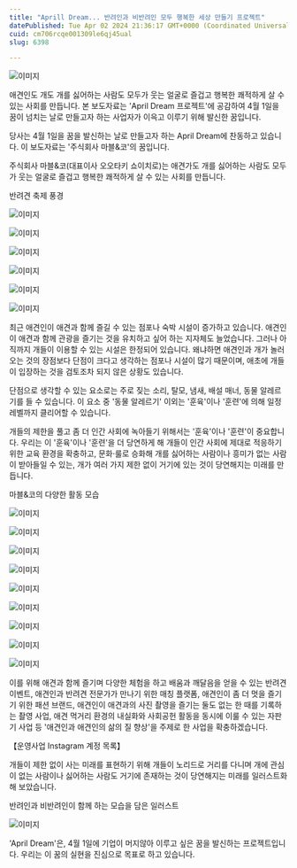 ```yaml
---
title: "Aprill Dream... 반려인과 비반려인 모두 행복한 세상 만들기 프로젝트"
datePublished: Tue Apr 02 2024 21:36:17 GMT+0000 (Coordinated Universal Time)
cuid: cm706rcqe001309le6qj45ual
slug: 6398

---
```



![이미지](https://cdn.hashnode.com/res/hashnode/image/upload/v1739260404846/46360cd4-e6b8-42ef-80ad-c7d5e1ccf385.png)

애견인도 개도 개를 싫어하는 사람도 모두가 웃는 얼굴로 즐겁고 행복한 쾌적하게 살 수 있는 사회를 만듭니다. 본 보도자료는 'April Dream 프로젝트'에 공감하여 4월 1일을 꿈이 넘치는 날로 만들고자 하는 사업자가 이윽고 이루기 위해 발신한 꿈입니다.

당사는 4월 1일을 꿈을 발신하는 날로 만들고자 하는 April Dream에 찬동하고 있습니다. 이 보도자료는 '주식회사 마블&코'의 꿈입니다.

주식회사 마블&코(대표이사 오오타키 쇼이치로)는 애견가도 개를 싫어하는 사람도 모두가 웃는 얼굴로 즐겁고 행복한 쾌적하게 살 수 있는 사회를 만듭니다.

반려견 축제 풍경

![이미지](https://cdn.hashnode.com/res/hashnode/image/upload/v1739260406994/eb725a20-e7b8-4fe4-8d4d-e0e76865ad30.jpeg)

![이미지](https://cdn.hashnode.com/res/hashnode/image/upload/v1739260409435/ff84b01d-7c96-40b5-9045-3b30a4d91959.jpeg)

![이미지](https://cdn.hashnode.com/res/hashnode/image/upload/v1739260411689/2dfdd4ca-d603-4049-b14f-d1626950534a.jpeg)

![이미지](https://cdn.hashnode.com/res/hashnode/image/upload/v1739260413865/e91f068e-2324-41dc-93b2-1b9d85d59995.jpeg)

![이미지](https://cdn.hashnode.com/res/hashnode/image/upload/v1739260415882/d7bb0c6b-8cf2-42e5-bfc0-709f6895e423.jpeg)

![이미지](https://cdn.hashnode.com/res/hashnode/image/upload/v1739260417774/5379a972-85aa-4fe1-a702-15690fe42865.jpeg)

최근 애견인이 애견과 함께 즐길 수 있는 점포나 숙박 시설이 증가하고 있습니다. 애견인이 애견과 함께 관광을 즐기는 것을 유치하고 싶어 하는 지자체도 늘었습니다. 그러나 아직까지 개들이 이용할 수 있는 시설은 한정되어 있습니다. 왜냐하면 애견인과 개가 놀러 오는 것의 장점보다 단점이 크다고 생각하는 점포나 시설이 많기 때문이며, 애초에 개들이 입장하는 것을 검토조차 되지 않은 상황도 있습니다.

단점으로 생각할 수 있는 요소로는 주로 짖는 소리, 탈모, 냄새, 배설 매너, 동물 알레르기를 들 수 있습니다. 이 요소 중 '동물 알레르기' 이외는 '훈육'이나 '훈련'에 의해 일정 레벨까지 클리어할 수 있습니다.

개들의 제한을 풀고 좀 더 인간 사회에 녹아들기 위해서는 '훈육'이나 '훈련'이 중요합니다. 우리는 이 '훈육'이나 '훈련'을 더 당연하게 해 개들이 인간 사회에 제대로 적응하기 위한 교육 환경을 확충하고, 문화·룰로 승화해 개를 싫어하는 사람이나 흥미가 없는 사람이 받아들일 수 있는, 개가 여러 가지 제한 없이 거기에 있는 것이 당연해지는 미래를 만듭니다.

마블&코의 다양한 활동 모습

![이미지](https://cdn.hashnode.com/res/hashnode/image/upload/v1739260419915/33ba23ba-68d1-4b41-bacb-c7d48b3cc164.jpeg)

![이미지](https://cdn.hashnode.com/res/hashnode/image/upload/v1739260421882/cb1c3891-c287-4fb3-a7bf-5e33e643c805.jpeg)

![이미지](https://cdn.hashnode.com/res/hashnode/image/upload/v1739260424179/1248566f-3e83-498b-a891-4f1f230c6385.jpeg)

![이미지](https://cdn.hashnode.com/res/hashnode/image/upload/v1739260426141/10ff41b4-577d-47fc-ad9b-47832cf74135.jpeg)

![이미지](https://cdn.hashnode.com/res/hashnode/image/upload/v1739260428249/a48eaa35-4582-440d-a483-9738b342e98a.jpeg)

![이미지](https://cdn.hashnode.com/res/hashnode/image/upload/v1739260430452/006babae-f6af-4456-b2f3-5895e6de683a.jpeg)

![이미지](https://cdn.hashnode.com/res/hashnode/image/upload/v1739260432407/63a35677-5440-4141-bbfa-afaf2fcbb4aa.jpeg)

![이미지](https://cdn.hashnode.com/res/hashnode/image/upload/v1739260434218/ddb3a549-c6ce-476a-970e-57d389461abf.jpeg)

![이미지](https://cdn.hashnode.com/res/hashnode/image/upload/v1739260436414/74618828-f59a-4bae-b0b1-c3ca05da9b3a.jpeg)

이를 위해 애견과 함께 즐기며 다양한 체험을 하고 배움과 깨달음을 얻을 수 있는 반려견 이벤트, 애견인과 반려견 전문가가 만나기 위한 매칭 플랫폼, 애견인이 좀 더 멋을 즐기기 위한 패션 브랜드, 애견인이 애견과의 사진 촬영을 즐기는 둘도 없는 한 때를 기록하는 촬영 사업, 애견 먹거리 환경의 내실화와 사회공헌 활동을 동시에 이룰 수 있는 자판기 사업 등 '애견인과 애견인의 삶의 질 향상'을 주제로 한 사업을 확충하겠습니다.

【운영사업 Instagram 계정 목록】

개들이 제한 없이 사는 미래를 표현하기 위해 개들이 노리드로 거리를 다니며 개에 관심이 없는 사람이나 싫어하는 사람도 거기에 존재하는 것이 당연해지는 미래를 일러스트화해 보았습니다.

반려인과 비반려인이 함께 하는 모습을 담은 일러스트

![이미지](https://cdn.hashnode.com/res/hashnode/image/upload/v1739260438679/830d0619-0800-4c57-99b2-71e9d4026651.png)

'April Dream'은, 4월 1일에 기업이 머지않아 이루고 싶은 꿈을 발신하는 프로젝트입니다. 우리는 이 꿈의 실현을 진심으로 목표로 하고 있습니다.